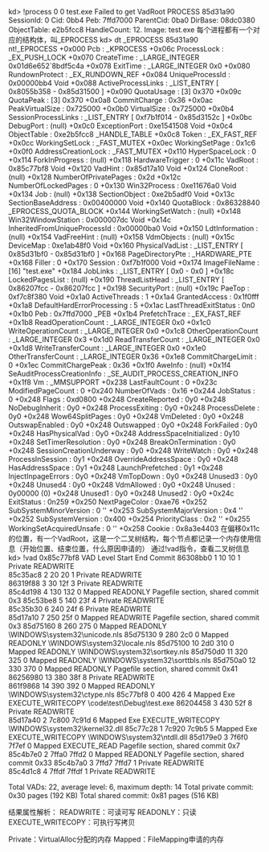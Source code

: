 
kd> !process 0 0 test.exe
Failed to get VadRoot
PROCESS 85d31a90  SessionId: 0  Cid: 0bb4    Peb: 7ffd7000  ParentCid: 0ba0
    DirBase: 08dc0380  ObjectTable: e2b5fcc8  HandleCount:  12.
    Image: test.exe
每个进程都有一个对应的结构体，叫_EPROCESS
kd> dt _EPROCESS 85d31a90  
nt!_EPROCESS
   +0x000 Pcb              : _KPROCESS
   +0x06c ProcessLock      : _EX_PUSH_LOCK
   +0x070 CreateTime       : _LARGE_INTEGER 0x01d6e652`8bdf5c4a
   +0x078 ExitTime         : _LARGE_INTEGER 0x0
   +0x080 RundownProtect   : _EX_RUNDOWN_REF
   +0x084 UniqueProcessId  : 0x00000bb4 Void
   +0x088 ActiveProcessLinks : _LIST_ENTRY [ 0x8055b358 - 0x85d31500 ]
   +0x090 QuotaUsage       : [3] 0x370
   +0x09c QuotaPeak        : [3] 0x370
   +0x0a8 CommitCharge     : 0x36
   +0x0ac PeakVirtualSize  : 0x725000
   +0x0b0 VirtualSize      : 0x725000
   +0x0b4 SessionProcessLinks : _LIST_ENTRY [ 0xf7b1f014 - 0x85d3152c ]
   +0x0bc DebugPort        : (null) 
   +0x0c0 ExceptionPort    : 0xe1541508 Void
   +0x0c4 ObjectTable      : 0xe2b5fcc8 _HANDLE_TABLE
   +0x0c8 Token            : _EX_FAST_REF
   +0x0cc WorkingSetLock   : _FAST_MUTEX
   +0x0ec WorkingSetPage   : 0x1c6
   +0x0f0 AddressCreationLock : _FAST_MUTEX
   +0x110 HyperSpaceLock   : 0
   +0x114 ForkInProgress   : (null) 
   +0x118 HardwareTrigger  : 0
   +0x11c VadRoot          : 0x85c77bf8 Void
   +0x120 VadHint          : 0x85d17a10 Void
   +0x124 CloneRoot        : (null) 
   +0x128 NumberOfPrivatePages : 0x2d
   +0x12c NumberOfLockedPages : 0
   +0x130 Win32Process     : 0xe11676a0 Void
   +0x134 Job              : (null) 
   +0x138 SectionObject    : 0xe2b5adf0 Void
   +0x13c SectionBaseAddress : 0x00400000 Void
   +0x140 QuotaBlock       : 0x86328840 _EPROCESS_QUOTA_BLOCK
   +0x144 WorkingSetWatch  : (null) 
   +0x148 Win32WindowStation : 0x000007dc Void
   +0x14c InheritedFromUniqueProcessId : 0x00000ba0 Void
   +0x150 LdtInformation   : (null) 
   +0x154 VadFreeHint      : (null) 
   +0x158 VdmObjects       : (null) 
   +0x15c DeviceMap        : 0xe1ab48f0 Void
   +0x160 PhysicalVadList  : _LIST_ENTRY [ 0x85d31bf0 - 0x85d31bf0 ]
   +0x168 PageDirectoryPte : _HARDWARE_PTE
   +0x168 Filler           : 0
   +0x170 Session          : 0xf7b1f000 Void
   +0x174 ImageFileName    : [16]  "test.exe"
   +0x184 JobLinks         : _LIST_ENTRY [ 0x0 - 0x0 ]
   +0x18c LockedPagesList  : (null) 
   +0x190 ThreadListHead   : _LIST_ENTRY [ 0x86207fcc - 0x86207fcc ]
   +0x198 SecurityPort     : (null) 
   +0x19c PaeTop           : 0xf7c8f380 Void
   +0x1a0 ActiveThreads    : 1
   +0x1a4 GrantedAccess    : 0x1f0fff
   +0x1a8 DefaultHardErrorProcessing : 5
   +0x1ac LastThreadExitStatus : 0n0
   +0x1b0 Peb              : 0x7ffd7000 _PEB
   +0x1b4 PrefetchTrace    : _EX_FAST_REF
   +0x1b8 ReadOperationCount : _LARGE_INTEGER 0x0
   +0x1c0 WriteOperationCount : _LARGE_INTEGER 0x0
   +0x1c8 OtherOperationCount : _LARGE_INTEGER 0x3
   +0x1d0 ReadTransferCount : _LARGE_INTEGER 0x0
   +0x1d8 WriteTransferCount : _LARGE_INTEGER 0x0
   +0x1e0 OtherTransferCount : _LARGE_INTEGER 0x36
   +0x1e8 CommitChargeLimit : 0
   +0x1ec CommitChargePeak : 0x36
   +0x1f0 AweInfo          : (null) 
   +0x1f4 SeAuditProcessCreationInfo : _SE_AUDIT_PROCESS_CREATION_INFO
   +0x1f8 Vm               : _MMSUPPORT
   +0x238 LastFaultCount   : 0
   +0x23c ModifiedPageCount : 0
   +0x240 NumberOfVads     : 0x16
   +0x244 JobStatus        : 0
   +0x248 Flags            : 0xd0800
   +0x248 CreateReported   : 0y0
   +0x248 NoDebugInherit   : 0y0
   +0x248 ProcessExiting   : 0y0
   +0x248 ProcessDelete    : 0y0
   +0x248 Wow64SplitPages  : 0y0
   +0x248 VmDeleted        : 0y0
   +0x248 OutswapEnabled   : 0y0
   +0x248 Outswapped       : 0y0
   +0x248 ForkFailed       : 0y0
   +0x248 HasPhysicalVad   : 0y0
   +0x248 AddressSpaceInitialized : 0y10
   +0x248 SetTimerResolution : 0y0
   +0x248 BreakOnTermination : 0y0
   +0x248 SessionCreationUnderway : 0y0
   +0x248 WriteWatch       : 0y0
   +0x248 ProcessInSession : 0y1
   +0x248 OverrideAddressSpace : 0y0
   +0x248 HasAddressSpace  : 0y1
   +0x248 LaunchPrefetched : 0y1
   +0x248 InjectInpageErrors : 0y0
   +0x248 VmTopDown        : 0y0
   +0x248 Unused3          : 0y0
   +0x248 Unused4          : 0y0
   +0x248 VdmAllowed       : 0y0
   +0x248 Unused           : 0y00000 (0)
   +0x248 Unused1          : 0y0
   +0x248 Unused2          : 0y0
   +0x24c ExitStatus       : 0n259
   +0x250 NextPageColor    : 0xae76
   +0x252 SubSystemMinorVersion : 0 ''
   +0x253 SubSystemMajorVersion : 0x4 ''
   +0x252 SubSystemVersion : 0x400
   +0x254 PriorityClass    : 0x2 ''
   +0x255 WorkingSetAcquiredUnsafe : 0 ''
   +0x258 Cookie           : 0x8a3e4403
在偏移0x11c的位置，有一个VadRoot，这是一个二叉树结构，每个节点都记录一个内存使用信息（开始位置、结束位置，什么原因申请的）
通过!vad指令，查看二叉树信息
kd> !vad 0x85c77bf8 
VAD   Level     Start       End Commit
86308bb0  1        10        10      1 Private      READWRITE          
85c35ac8  2        20        20      1 Private      READWRITE          
86319f88  3        30       12f      3 Private      READWRITE          
85c4d198  4       130       132      0 Mapped       READONLY           Pagefile section, shared commit 0x3
85c53be8  5       140       23f      4 Private      READWRITE          
85c35b30  6       240       24f      6 Private      READWRITE          
85d17a10  7       250       25f      0 Mapped       READWRITE          Pagefile section, shared commit 0x3
85d75160  8       260       275      0 Mapped       READONLY           \WINDOWS\system32\unicode.nls
85d75130  9       280       2c0      0 Mapped       READONLY           \WINDOWS\system32\locale.nls
85d75100 10       2d0       310      0 Mapped       READONLY           \WINDOWS\system32\sortkey.nls
85d750d0 11       320       325      0 Mapped       READONLY           \WINDOWS\system32\sorttbls.nls
85d750a0 12       330       370      0 Mapped       READONLY           Pagefile section, shared commit 0x41
86256980 13       380       38f      8 Private      READWRITE          
861f9868 14       390       392      0 Mapped       READONLY           \WINDOWS\system32\ctype.nls
85c77bf8  0       400       426      4 Mapped  Exe  EXECUTE_WRITECOPY  \code\test\Debug\test.exe
86204458  3       430       52f      8 Private      READWRITE          
85d17a40  2     7c800     7c91d      6 Mapped  Exe  EXECUTE_WRITECOPY  \WINDOWS\system32\kernel32.dll
85c77c28  1     7c920     7c9b5      5 Mapped  Exe  EXECUTE_WRITECOPY  \WINDOWS\system32\ntdll.dll
85d179e0  3     7f6f0     7f7ef      0 Mapped       EXECUTE_READ       Pagefile section, shared commit 0x7
85c4b7e0  2     7ffa0     7ffd2      0 Mapped       READONLY           Pagefile section, shared commit 0x33
85c4b7a0  3     7ffd7     7ffd7      1 Private      READWRITE          
85c4d1c8  4     7ffdf     7ffdf      1 Private      READWRITE          

Total VADs: 22, average level: 6, maximum depth: 14
Total private commit: 0x30 pages (192 KB)
Total shared commit:  0x81 pages (516 KB)

结果属性解析：
READWRITE：可读可写
READONLY：只读
EXECUTE_WRITECOPY：可执行写拷贝

Private：VirtualAlloc分配的内存
Mapped：FileMapping申请的内存

